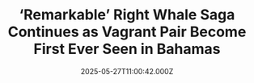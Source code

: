 ---
title: "‘Remarkable’ Right Whale Saga Continues as Vagrant Pair Become First Ever Seen in Bahamas"
date: 2025-05-27T11:00:42.000Z
category: Human Kindness
externalLink: "https://www.goodnewsnetwork.org/remarkable-and-exciting-right-whale-saga-continues-as-vagrant-pair-become-first-ever-seen-in-bahamas/"
image: ""
excerpt: "Down near the Bahamas, a bizarre story is unfolding as two critically-endangered North Atlantic right whales continue a rebellious streak. Maybe they’re fans of Bob Dylan or The Ramones, but the whales, named Curlew and Koala, have spent the last few months cruising down from the Mid-Atlantic coast to the tropical Caribbean seas, something described […] The post ‘Remarkable’ Right…"
---